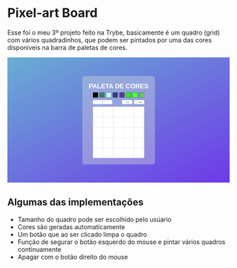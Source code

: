# Pixel-art Board
Esse foi o meu 3º projeto feito na Trybe, basicamente é um quadro (grid) com vários quadradinhos, que podem ser pintados por uma das cores disponiveis na barra de paletas de cores.

![Demonstration](./assets/pixel-art-project-2x.gif)

## Algumas das implementações
- Tamanho do quadro pode ser escolhido pelo usúario
- Cores são geradas automaticamente
- Um botão que ao ser clicado limpa o quadro
- Função de segurar o botão esquerdo do mouse e pintar vários quadros continuamente
- Apagar com o botão direito do mouse
